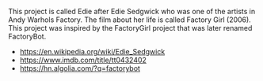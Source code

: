 This project is called Edie after Edie Sedgwick who was one of the artists in Andy Warhols Factory. 
The film about her life is called Factory Girl (2006). 
This project was inspired by the FactoryGirl project that was later renamed FactoryBot. 


* https://en.wikipedia.org/wiki/Edie_Sedgwick
* https://www.imdb.com/title/tt0432402
* https://hn.algolia.com/?q=factorybot